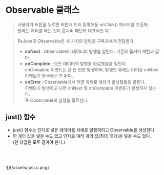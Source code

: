 # Observable 클래스

> 사용자가 버튼을 누르면 버튼에 미리 등록해둔 onClick() 메서드를 호출해  
원하는 처리를 하는 것이 옵서버 패턴의 대표적인 예  

> RxJava의 Observable은 세 가지의 알림을 구독자에게 전달한다.
> * **onNext** : Observable이 데이터의 발행을 알린다. 기존의 옵서버 패턴과 같다.
> * **onComplete** : 모든 데이터의 발행을 완료했음을 알린다.  
onComplete 이벤트는 단 한 번만 발생하며, 발생한 후에는 더이상 onNext 이벤트가 발생해선 안 된다.
> * **onError** : Observable에서 어떤 이유로 에러가 발생했음을 알린다.  
이벤트가 발생하고 나면 onNext 및 onComplete 이벤트가 발생하지 않는다.  
즉 Observable의 실행을 종료한다.  


## just() 함수

* just() 함수는 인자로 넣은 데이터를 차례로 발행하려고 Observable을 생성한다.
* 한 개의 값을 넣을 수도 있고 인자로 여러 개의 값(최대 10개)을 넣을 수도 있다.  
(단 타입은 모두 같아야 한다.)
</br>
</br>
</br>
![](/assets/just.c.png)
